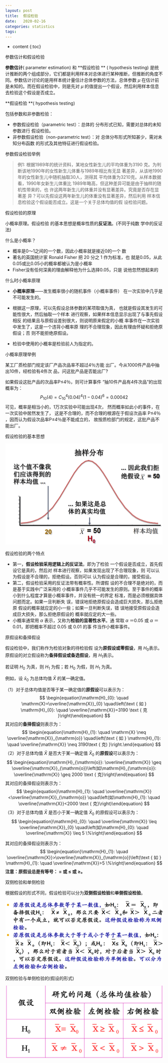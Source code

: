 ```yaml
---
layout: post
title:  假设检验
date:   2020-02-16
categories: statistics
tags:  
---
```

* content
{:toc}










参数估计和假设检验

**参数估计**( parameter estimation) 和 **假设检验 ** ( hypothesis testing) 是统计推断的两个组成部分，它们都是利用样本对总体进行某种推断，但推断的角度不同。参数估计讨论的是用样本统计量估计总体参数的方法，总体参数 $μ$ 在估计前是未知的。而在假设检验中，则是先对 $μ$ 的值提出一个假设，然后利用样本信息去检验这个假设是否成立。



**假设检验 **( hypothesis testing) 

包括参数和非参数检验：

- 参数假设检验（parametric test）：总体的 分布形式已知，需要对总体的未知参数进行 假设检验。
- 非参数假设检验（non-parametric test）：对 总体分布形式所知甚少，需对未知分布函数 的形式及其他特征进行假设检验。 

参数假设检验举例

> 例1: 根据1989年的统计资料，某地女性新生儿的平均体重为3190 克。为判断该地1990年的女性新生儿体重与1989年相比有无显 著差异，从该地1990年的女性新生儿中随机抽取30人，测得其 平均体重为3210克。从样本数据看，1990年女新生儿体重比 1989年略高，但这种差异可能是由于抽样的随机性带来的，也 许这两年新生儿的体重并没有显著差异。究竟是否存在显著差 异？可以先假设这两年新生儿的体重没有显著差异，然后利用 样本信息检验这个假设能否成立。这是一个关于总体均值的假 设检验问题。

假设检验的原理

小概率原理。假设检验 的基本思想是概率性质的**反证法**。(不同于纯数 学中的反证法)

什么是小概率？

- 概率是0～1之间的一个数，因此小概率就是接近0的一个 数 
-  著名的英国统计家 Ronald Fisher 把 20 分之 1 作为标准，也 就是0.05，从此0.05或比0.05小的概率都被认为是小概率 
-  Fisher没有任何深奥的理由解释他为什么选择0.05，只是 说他忽然想起来的

什么时小概率原理

- **小概率原理**——发生概率很小的随机事件（小概率事件） 在一次实验中几乎是不可能发生的。

- 根据这一原理，可以先假设总体参数的某项取值为真， 也就是假设其发生的可能性很大，然后抽取一个样本 进行观察，如果样本信息显示出现了与事先假设相反 的结果且与原假设差别很大，则说明原来假定的小概 率事件在一次实验中发生了，这是一个违背小概率原 理的不合理现象，因此有理由怀疑和拒绝原假设；否 则不能拒绝原假设。 
- 检验中使用的小概率是检验前人为指定的。

小概率原理举例

某工厂质检部门规定该厂产品次品率不超过4％方能 出厂。今从1000件产品中抽出10件，经检验有4件次 品，问这批产品是否能出厂? 

如果假设这批产品的次品率P≤4％，则可计算事件 “抽10件产品有4件次品”的出现概率为：
$$
\begin{equation}P_{10}(4)=C_{10}^{4}(0.04)^{4}(1-0.04)^{6}=0.00042\end{equation}
$$
可见，概率是相当小的，1万次实验中可能出现4次， 然而概率如此小的事件，在一次实验中居然发生了， 这是不合理的，而不合理的根源在于假设次品率 P≤4％ ，因而认为假设次品率P≤4％是不能成立的， 故按质检部门的规定，这批产品不能出厂。

假设检验的基本思想

<center><img src="https://raw.githubusercontent.com/HG1227/image/master/img_tuchuang/20200609153120.png"/></center>

假设检验的两个特点

- 第一，**假设检验采用逻辑上的反证法**，即为了检验 一个假设是否成立，首先假设它是真的，然后对 样本进行观察，如果发现出现了不合理现象，则 可以认为假设是不合理的，拒绝假设。否则可以 认为假设是合理的，接受假设。
- 第二，假设检验采用的反证法带有概率性。所谓假 设的不合理不是绝对的，而是基于实践中广泛采用的 小概率事件几乎不可能发生的原则。至于事件的概率 小到什么程度才算是小概率事件，并没有统一的界定 标准，而是必须根据具体问题而定。如果一旦判断失 误，错误地拒绝原假设会造成巨大损失，那么拒绝原 假设的概率就应定的小一些；如果一旦判断失误，错 误地接受原假设会造成巨大损失，那么拒绝原假设的 概率就应定的大一些。
- 小概率通常用 $α$ 表示，又称为**检验的显著性水平**。通 常取 $α$ ＝0.05 或 $α$ ＝0.01，即把概率不超过 0.05 或 0.01 的事 件当作小概率事件。

原假设和备择假设

假设检验中，我们称作为检验对象的待检验假 设为**原假设或零假设**，用 $H_0$表示。原假设的对立假设称为**备择假设或备选假设**，用 $H_1$表示。

若证明 $H_0$ 为真，则 $H_1$ 为假；若 $H_0$ 为假，则 $H_1$ 为真。

例如，设 $\bar{x}_0$ 为总体均值 $\bar{X}$ 的某一确定值。

（1）对于总体均值是否等于某一确定值的**原假设**可以表示为：
$$
\begin{equation}\mathrm{H}_{0}: \quad \mathrm{X}=\overline{\mathrm{X}}_{0} \quad\left(\text { 如 } \mathrm{H}_{0}: \quad \overline{\mathrm{X}}=3190 \text { 克 }\right)\end{equation}
$$
其对应的**备择假设**则表示为：
$$
\begin{equation}\mathrm{H}_{1}: \quad \mathrm{X} \neq \overline{\mathrm{X}}_{\mathrm{o}} \quad\left(\text { 如 } \mathrm{H}_{1}: \quad \overline{\mathrm{X}} \neq 3190\text { 克) }\right.\end{equation}
$$
（2）对于总体均值 $\bar{X}$ 是否大于某一确定值 $\bar{X}_0$  的**原假设**可以表示为：
$$
\begin{equation}\mathrm{H}_{\mathrm{o}}: \overline{\mathrm{X}} \geq \overline{\mathrm{X}}_{\mathrm{o}}\left(如\mathrm{H}_{\mathrm{o}}: \overline{\mathrm{X}} \geq 2000 \text { 克}\right)\end{equation}
$$
其对应的备择假设则表示为：
$$
\begin{equation}\mathrm{H}_{1}: \quad \overline{\mathrm{X}}<\overline{\mathrm{X}}_{\mathrm{o}} \quad\left(如\mathrm{H}_{1}: \quad \overline{\mathrm{X}}<2000 \text { 克}\right)\end{equation}
$$
（3）对于总体均值 $\bar{X}$ 是否小于某一确定值 $\bar{X}_0$   的原假设可以表示为：
$$
\begin{equation}\mathrm{H}_{0}: \quad \overline{\mathrm{X}} \leq \overline{\mathrm{X}}_{0} \quad\left(如\mathrm{H}_{0}: \quad \overline{\mathrm{X}} \leq 5 \%\right)\end{equation}
$$


其对应的备择假设则表示为：
$$
\begin{equation}\mathrm{H}_{1}: \quad \overline{\mathrm{X}}>\overline{\mathrm{X}}_{\mathrm{o}}\left(\text { 如 } \mathrm{H}_{1}: \quad \overline{\mathrm{X}}>5 \%\right)\end{equation}
$$
**注意：原假设总是有等号： $=$ 或 $≤$ 或 $≥$。** 

双侧检验和单侧检验

根据假设的形式不同，假设检验可以分为**双侧假设检验**和**单侧假设检验**。

<center><img src="https://raw.githubusercontent.com/HG1227/image/master/img_tuchuang/20200609160929.png"/></center>

双侧检验与单侧检验的(假设的形式)

<center><img src="./img/假设形式.png"></img></center>

